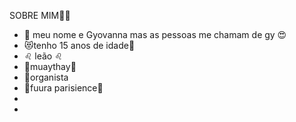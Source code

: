 SOBRE MIM🤪🎶 
- 🤞 meu nome e Gyovanna mas as pessoas me chamam de gy   😍  
- 😻tenho 15 anos de idade🎈
- ♌ leão ♌         
- 🥊muaythay🥊
- 🎹organista
- 🗼fuura parisience👗
-
-


